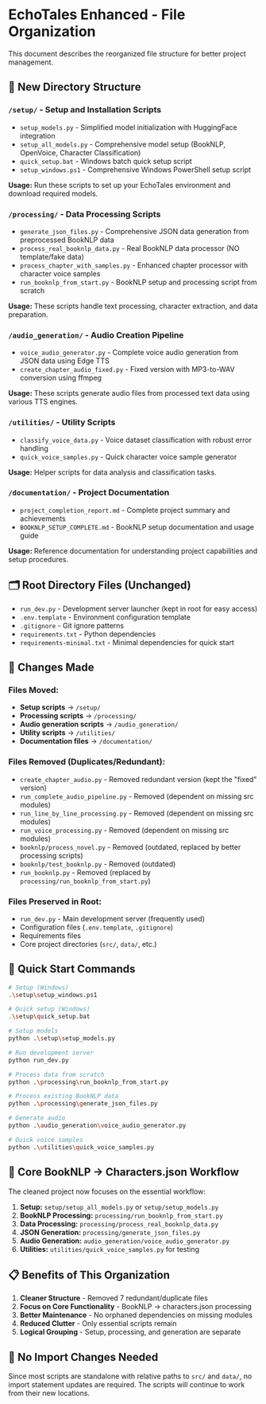 # EchoTales Enhanced - File Organization

This document describes the reorganized file structure for better project management.

## 📁 New Directory Structure

### `/setup/` - Setup and Installation Scripts
- `setup_models.py` - Simplified model initialization with HuggingFace integration
- `setup_all_models.py` - Comprehensive model setup (BookNLP, OpenVoice, Character Classification)  
- `quick_setup.bat` - Windows batch quick setup script
- `setup_windows.ps1` - Comprehensive Windows PowerShell setup script

**Usage:** Run these scripts to set up your EchoTales environment and download required models.

### `/processing/` - Data Processing Scripts
- `generate_json_files.py` - Comprehensive JSON data generation from preprocessed BookNLP data
- `process_real_booknlp_data.py` - Real BookNLP data processor (NO template/fake data)
- `process_chapter_with_samples.py` - Enhanced chapter processor with character voice samples
- `run_booknlp_from_start.py` - BookNLP setup and processing script from scratch

**Usage:** These scripts handle text processing, character extraction, and data preparation.

### `/audio_generation/` - Audio Creation Pipeline
- `voice_audio_generator.py` - Complete voice audio generation from JSON data using Edge TTS
- `create_chapter_audio_fixed.py` - Fixed version with MP3-to-WAV conversion using ffmpeg

**Usage:** These scripts generate audio files from processed text data using various TTS engines.

### `/utilities/` - Utility Scripts
- `classify_voice_data.py` - Voice dataset classification with robust error handling
- `quick_voice_samples.py` - Quick character voice sample generator

**Usage:** Helper scripts for data analysis and classification tasks.

### `/documentation/` - Project Documentation
- `project_completion_report.md` - Complete project summary and achievements
- `BOOKNLP_SETUP_COMPLETE.md` - BookNLP setup documentation and usage guide

**Usage:** Reference documentation for understanding project capabilities and setup procedures.

## 🗂️ Root Directory Files (Unchanged)
- `run_dev.py` - Development server launcher (kept in root for easy access)
- `.env.template` - Environment configuration template
- `.gitignore` - Git ignore patterns
- `requirements.txt` - Python dependencies
- `requirements-minimal.txt` - Minimal dependencies for quick start

## 🔄 Changes Made

### Files Moved:
- **Setup scripts** → `/setup/`
- **Processing scripts** → `/processing/`
- **Audio generation scripts** → `/audio_generation/`
- **Utility scripts** → `/utilities/`
- **Documentation files** → `/documentation/`

### Files Removed (Duplicates/Redundant):
- `create_chapter_audio.py` - Removed redundant version (kept the "fixed" version)
- `run_complete_audio_pipeline.py` - Removed (dependent on missing src modules)
- `run_line_by_line_processing.py` - Removed (dependent on missing src modules)  
- `run_voice_processing.py` - Removed (dependent on missing src modules)
- `booknlp/process_novel.py` - Removed (outdated, replaced by better processing scripts)
- `booknlp/test_booknlp.py` - Removed (outdated)
- `run_booknlp.py` - Removed (replaced by `processing/run_booknlp_from_start.py`)

### Files Preserved in Root:
- `run_dev.py` - Main development server (frequently used)
- Configuration files (`.env.template`, `.gitignore`)
- Requirements files
- Core project directories (`src/`, `data/`, etc.)

## 🚀 Quick Start Commands

```bash
# Setup (Windows)
.\setup\setup_windows.ps1

# Quick setup (Windows)
.\setup\quick_setup.bat

# Setup models
python .\setup\setup_models.py

# Run development server
python run_dev.py

# Process data from scratch
python .\processing\run_booknlp_from_start.py

# Process existing BookNLP data
python .\processing\generate_json_files.py

# Generate audio
python .\audio_generation\voice_audio_generator.py

# Quick voice samples
python .\utilities\quick_voice_samples.py
```

## 🎯 Core BookNLP → Characters.json Workflow

The cleaned project now focuses on the essential workflow:

1. **Setup:** `setup/setup_all_models.py` or `setup/setup_models.py`
2. **BookNLP Processing:** `processing/run_booknlp_from_start.py` 
3. **Data Processing:** `processing/process_real_booknlp_data.py`
4. **JSON Generation:** `processing/generate_json_files.py`
5. **Audio Generation:** `audio_generation/voice_audio_generator.py`
6. **Utilities:** `utilities/quick_voice_samples.py` for testing

## 📋 Benefits of This Organization

1. **Cleaner Structure** - Removed 7 redundant/duplicate files
2. **Focus on Core Functionality** - BookNLP → characters.json processing
3. **Better Maintenance** - No orphaned dependencies on missing modules
4. **Reduced Clutter** - Only essential scripts remain
5. **Logical Grouping** - Setup, processing, and generation are separate

## 🔧 No Import Changes Needed

Since most scripts are standalone with relative paths to `src/` and `data/`, no import statement updates are required. The scripts will continue to work from their new locations.
